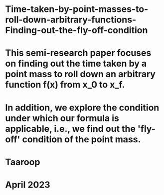 # Time-taken-by-point-masses-to-roll-down-arbitrary-functions-Finding-out-the-fly-off-condition
# This semi-research paper focuses on finding out the time taken by a point mass to roll down an arbitrary function f(x) from x_0 to x_f.
# In addition, we explore the condition under which our formula is applicable, i.e., we find out the 'fly-off' condition of the point mass.
# Taaroop
# April 2023
